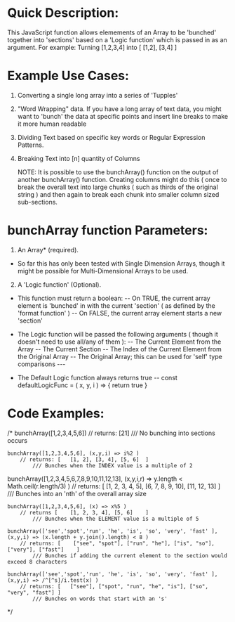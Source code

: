 # Quick Description:
This JavaScript function allows elemements of an Array to be 'bunched' together into 'sections' based on a 'Logic function' which is passed in as an argument. 
  For example: Turning [1,2,3,4] into [ [1,2], [3,4] ] 

# Example Use Cases: 
1. Converting a single long array into a series of 'Tupples'
2. "Word Wrapping" data. If you have a long array of text data, you might want to 'bunch' the data at specific points and insert line breaks to make it more human readable
3. Dividing Text based on specific key words or Regular Expression Patterns.
4. Breaking Text into [n] quantity of Columns
	
	NOTE: It is possible to use the bunchArray() function on the output of another bunchArray() function. Creating columns might do this ( once to break the overall text into large chunks ( such as thirds of the original string ) and then again to break each chunk into smaller column sized sub-sections.  

# bunchArray function Parameters: 

 1. An Array* (required).
  * So far this has only been tested with Single Dimension Arrays, though it might be possible for Multi-Dimensional Arrays to be used. 
  
 2. A 'Logic function' (Optional). 
  - This function must return a boolean:
    -- On TRUE, the current array element is 'bunched' in with the current 'section' ( as defined by the 'format function' )
    -- On FALSE, the current array element starts a new 'section'

  - The Logic function will be passed the following arguments ( though it doesn't need to use all/any of them ):
    -- The Current Element from the Array
    -- The Current Section
    -- The Index of the Current Element from the Original Array
    -- The Original Array; this can be used for 'self' type comparisons
    	--- 
    
  - The Default Logic function always returns true
    --   const defaultLogicFunc = ( x, y, i ) => { return true }

# Code Examples:
/*
    bunchArray([1,2,3,4,5,6]) 
        // returns: [21]
            /// No bunching into sections occurs

    bunchArray([1,2,3,4,5,6], (x,y,i) => i%2 )
        // returns: [	[1, 2], [3, 4], [5, 6]	]
            /// Bunches when the INDEX value is a multiple of 2 

bunchArray([1,2,3,4,5,6,7,8,9,10,11,12,13], (x,y,i,r) => y.length < Math.ceil(r.length/3) )
	// returns: [ [1, 2, 3, 4, 5], [6, 7, 8, 9, 10], [11, 12, 13]	]
		/// Bunches into an 'nth' of the overall array size  
 
    bunchArray([1,2,3,4,5,6], (x) => x%5 )
        // returns [    [1, 2, 3, 4], [5, 6]    ]
            /// Bunches when the ELEMENT value is a multiple of 5
 
    bunchArray(['see','spot','run', 'he', 'is', 'so', 'very', 'fast' ], (x,y,i) => (x.length + y.join().length) < 8 )  
        // returns: [    ["see", "spot"], ["run", "he"], ["is", "so"], ["very"], ["fast"]    ]
            /// Bunches if adding the current element to the section would exceed 8 characters

    bunchArray(['see','spot','run', 'he', 'is', 'so', 'very', 'fast' ], (x,y,i) => /^[^s]/i.test(x) )
        // returns: [   ["see"], ["spot", "run", "he", "is"], ["so", "very", "fast"] ]
            /// Bunches on words that start with an 's'   
*/
